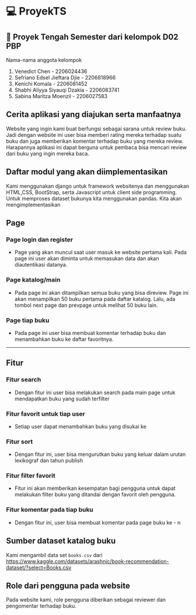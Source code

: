 # 💻 ProyekTS
## 🏫 Proyek Tengah Semester dari kelompok D02 PBP
Nama-nama anggota kelompok
1. Venedict Chen - 2206024436
2. Sefriano Edsel Jieftara Djie - 2206818966
3. Kenichi Komala - 2206081452
4. Shabhi Aliyya Siyauqi Dzakia - 2206083741
5. Sabina Maritza Moenzil - 2206027583

## Cerita aplikasi yang diajukan serta manfaatnya

Website yang ingin kami buat berfungsi sebagai sarana untuk review buku.
Jadi dengan website ini user bisa memberi rating mereka terhadap suatu buku dan juga memberikan komentar terhadap buku yang mereka review. Harapannya aplikasi ini dapat berguna untuk pembaca bisa mencari review dari buku yang ingin mereka baca.

## Daftar modul yang akan diimplementasikan

Kami menggunakan django untuk framework websitenya dan menggunakan HTML,CSS, BootStrap, serta Javascript untuk client side programming. Untuk memproses dataset bukunya kita menggunakan pandas.
Kita akan mengimplementasikan 
## Page
### Page login dan register
- Page yang akan muncul saat user masuk ke website pertama kali. Pada page ini user akan diminta untuk memasukan data dan akan diautentikasi datanya.
### Page katalog/main
- Pada page ini akan ditampilkan semua buku yang bisa direview. Page ini akan menampilkan 50 buku pertama pada daftar katalog. Lalu, ada tombol next page dan prevpage untuk melihat 50 buku lain.
### Page tiap buku
- Pada page ini user bisa membuat komentar terhadap buku dan menambahkan buku ke daftar favoritnya.

---

## Fitur
### Fitur search
- Dengan fitur ini user bisa melakukan search pada main page untuk mendapatkan buku yang sudah terfilter
### Fitur favorit untuk tiap user
- Setiap user dapat menambahkan buku yang disukai ke
### Fitur sort
- Dengan fitur ini, user bisa mengurutkan buku yang keluar dalam urutan lexikograf dan tahun publish
### Fitur filter favorit
- Fitur ini akan memberikan kesempatan bagi pengguna untuk dapat melakukan filter buku yang ditandai dengan favorit oleh pengguna.
### Fitur komentar pada tiap buku
- Dengan fitur ini, user bisa membuat komentar pada page buku ke - n

## Sumber dataset katalog buku
Kami mengambil data set  `books.csv` dari
https://www.kaggle.com/datasets/arashnic/book-recommendation-dataset/?select=Books.csv

## Role dari pengguna pada website 
Pada website kami, role pengguna diberikan sebagai reviewer dan pengomentar terhadap buku.
